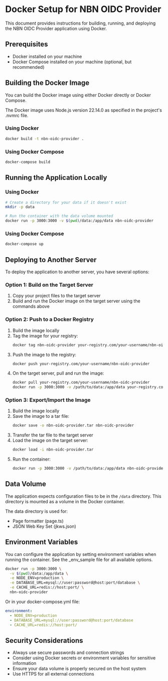 # Docker Setup for NBN OIDC Provider

This document provides instructions for building, running, and deploying the NBN OIDC Provider application using Docker.

## Prerequisites

- Docker installed on your machine
- Docker Compose installed on your machine (optional, but recommended)

## Building the Docker Image

You can build the Docker image using either Docker directly or Docker Compose.

The Docker image uses Node.js version 22.14.0 as specified in the project's .nvmrc file.

### Using Docker

```bash
docker build -t nbn-oidc-provider .
```

### Using Docker Compose

```bash
docker-compose build
```

## Running the Application Locally

### Using Docker

```bash
# Create a directory for your data if it doesn't exist
mkdir -p data

# Run the container with the data volume mounted
docker run -p 3000:3000 -v $(pwd)/data:/app/data nbn-oidc-provider
```

### Using Docker Compose

```bash
docker-compose up
```

## Deploying to Another Server

To deploy the application to another server, you have several options:

### Option 1: Build on the Target Server

1. Copy your project files to the target server
2. Build and run the Docker image on the target server using the commands above

### Option 2: Push to a Docker Registry

1. Build the image locally
2. Tag the image for your registry:
   ```bash
   docker tag nbn-oidc-provider your-registry.com/your-username/nbn-oidc-provider
   ```
3. Push the image to the registry:
   ```bash
   docker push your-registry.com/your-username/nbn-oidc-provider
   ```
4. On the target server, pull and run the image:
   ```bash
   docker pull your-registry.com/your-username/nbn-oidc-provider
   docker run -p 3000:3000 -v /path/to/data:/app/data your-registry.com/your-username/nbn-oidc-provider
   ```

### Option 3: Export/Import the Image

1. Build the image locally
2. Save the image to a tar file:
   ```bash
   docker save -o nbn-oidc-provider.tar nbn-oidc-provider
   ```
3. Transfer the tar file to the target server
4. Load the image on the target server:
   ```bash
   docker load -i nbn-oidc-provider.tar
   ```
5. Run the container:
   ```bash
   docker run -p 3000:3000 -v /path/to/data:/app/data nbn-oidc-provider
   ```

## Data Volume

The application expects configuration files to be in the `/data` directory. This directory is mounted as a volume in the Docker container.

The data directory is used for:
- Page formatter (page.ts)
- JSON Web Key Set (jkws.json)

## Environment Variables

You can configure the application by setting environment variables when running the container. See the _env_sample file for all available options.

```bash
docker run -p 3000:3000 \
  -v $(pwd)/data:/app/data \
  -e NODE_ENV=production \
  -e DATABASE_URL=mysql://user:password@host:port/database \
  -e CACHE_URL=redis://host:port/ \
  nbn-oidc-provider
```

Or in your docker-compose.yml file:

```yaml
environment:
  - NODE_ENV=production
  - DATABASE_URL=mysql://user:password@host:port/database
  - CACHE_URL=redis://host:port/
```

## Security Considerations

- Always use secure passwords and connection strings
- Consider using Docker secrets or environment variables for sensitive information
- Ensure your data volume is properly secured on the host system
- Use HTTPS for all external connections